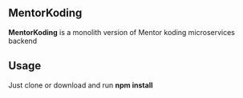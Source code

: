 ## MentorKoding

**MentorKoding** is a monolith version of Mentor koding microservices backend

## Usage ##
Just clone or download and run **npm install**
